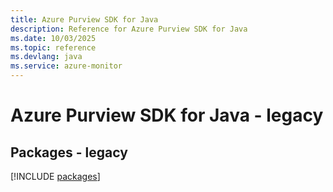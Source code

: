 ```yaml
---
title: Azure Purview SDK for Java
description: Reference for Azure Purview SDK for Java
ms.date: 10/03/2025
ms.topic: reference
ms.devlang: java
ms.service: azure-monitor
---
```

# Azure Purview SDK for Java - legacy
## Packages - legacy
[!INCLUDE [packages](purview-index.md)]